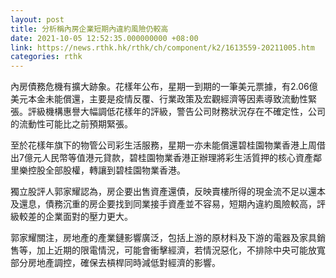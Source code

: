 ```yaml
---
layout: post
title: 分析稱內房企業短期內違約風險仍較高
date: 2021-10-05 12:52:35.000000000 +08:00
link: https://news.rthk.hk/rthk/ch/component/k2/1613559-20211005.htm
categories: rthk
---
```


內房債務危機有擴大跡象。花樣年公布，星期一到期的一筆美元票據，有2.06億美元本金未能償還，主要是疫情反覆、行業政策及宏觀經濟等因素導致流動性緊張。評級機構惠譽大幅調低花樣年的評級，警告公司財務狀況存在不確定性，公司的流動性可能比之前預期緊張。

至於花樣年旗下的物管公司彩生活服務，星期一亦未能償還碧桂園物業香港上周借出7億元人民幣等值港元貸款，碧桂園物業香港正辦理將彩生活質押的核心資產鄰里樂控股全部股權，轉讓到碧桂園物業香港。

獨立股評人郭家耀認為，房企要出售資產還債，反映賣樓所得的現金流不足以還本及還息，債務沉重的房企要找到同業接手資產並不容易，短期內違約風險較高，評級較差的企業面對的壓力更大。

郭家耀關注，房地產的產業鏈影響廣泛，包括上游的原材料及下游的電器及家具銷售等，加上近期的限電情況，可能會衝擊經濟，若情況惡化，不排除中央可能放寬部分房地產調控，確保去槓桿同時減低對經濟的影響。
